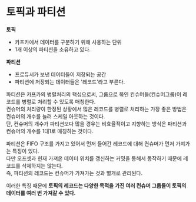 # 토픽과 파티션 

**토픽**
* 카프카에서 데이터를 구분하기 위해 사용하는 단위  
* 1개 이상의 파티션을 소유하고 있다.  

**파티션**   
* 프로듀서가 보낸 데이터들이 저장되는 공간    
* 파티션에 저장되는 데이터들은 '레코드'라고 부른다.   
  
파티션은 카프카의 병렬처리의 핵심으로써, 그룹으로 묶인 컨슈머들(컨슈머그룹)이 레코드를 병렬로 처리할 수 있도록 매칭한다.     
컨슈머의 처리량이 한정된 상황에서 많은 레코드를 병렬로 처리하는 가장 좋은 방법은 컨슈머의 개수를 늘려 스케일 아웃하는 것이다.         
단, 컨슈머의 개수가 파티션보다 많을 경우는 비효율적이고 지향하는 방식은 파티션과 컨슈머의 개수를 1대1로 매칭하는 것이다.  
    
파티션은 FIFO 구조를 가지고 있어서 먼저 들어간 레코드에 대해 컨슈머가 먼저 가져가는 특징이 있다.     
다만 오프셋과 현재 가져온 데이터 위치를 갱신하는 커밋을 통해서 동작하기 때문에 레코드를 삭제하지는 않는다.  
즉, 파티션의 레코드는 컨슈머가 가져가는 것과 별개로 관리된다.     
  
이러한 특징 때문에 **토픽의 레코드는 다양한 목적을 가진 여러 컨슈머 그룹들이 토픽의 데이터를 여러 번 가져갈 수 있다.**       








